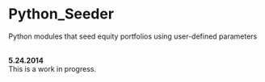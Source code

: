 Python_Seeder
=============

Python modules that seed equity portfolios using user-defined parameters <BR><BR>

**5.24.2014** <BR>
This is a work in progress.
